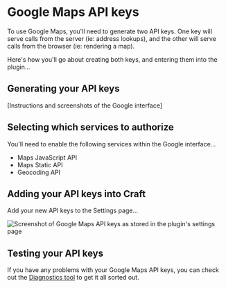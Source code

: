 # Google Maps API keys

To use Google Maps, you'll need to generate two API keys. One key will serve calls from the server (ie: address lookups), and the other will serve calls from the browser (ie: rendering a map).

Here's how you'll go about creating both keys, and entering them into the plugin...

## Generating your API keys

[Instructions and screenshots of the Google interface]

## Selecting which services to authorize

You'll need to enable the following services within the Google interface...

- Maps JavaScript API
- Maps Static API
- Geocoding API

## Adding your API keys into Craft

Add your new API keys to the Settings page...

<img :src="$withBase('/images/getting-started/api-fields.png')" alt="Screenshot of Google Maps API keys as stored in the plugin's settings page">


## Testing your API keys

If you have any problems with your Google Maps API keys, you can check out the [Diagnostics tool](/getting-started/diagnostics#testing-your-google-maps-api-keys) to get it all sorted out.
